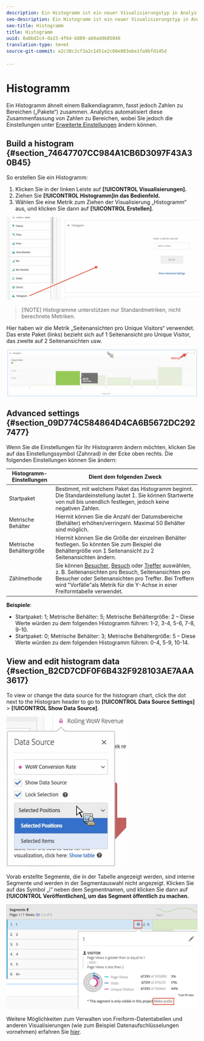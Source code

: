 ```yaml
---
description: Ein Histogramm ist ein neuer Visualisierungstyp in Analysis Workspace.
seo-description: Ein Histogramm ist ein neuer Visualisierungstyp in Analysis Workspace.
seo-title: Histogramm
title: Histogramm
uuid: 8a6bd2c4-da15-4f64-b889-ab9add685046
translation-type: tm+mt
source-git-commit: a2c38c2cf3a2c1451e2c60e003ebe1fa9bfd145d

---
```



# Histogramm

Ein Histogramm ähnelt einem Balkendiagramm, fasst jedoch Zahlen zu Bereichen („Pakete“) zusammen. Analytics automatisiert diese Zusammenfassung von Zahlen zu Bereichen, wobei Sie jedoch die Einstellungen unter [Erweiterte Einstellungen](#section_09D774C584864D4CA6B5672DC2927477) ändern können.

## Build a histogram {#section_74647707CC984A1CB6D3097F43A30B45}

So erstellen Sie ein Histogramm:

1. Klicken Sie in der linken Leiste auf **[!UICONTROL Visualisierungen].**
1. Ziehen Sie **[!UICONTROL Histogramm]in das Bedienfeld.**
1. Wählen Sie eine Metrik zum Ziehen der Visualisierung „Histogramm“ aus, und klicken Sie dann auf **[!UICONTROL Erstellen]**.

![](assets/histogram.png)

> [!NOTE] Histogramme unterstützen nur Standardmetriken, nicht berechnete Metriken.

Hier haben wir die Metrik „Seitenansichten pro Unique Visitors“ verwendet. Das erste Paket (links) bezieht sich auf 1 Seitenansicht pro Unique Visitor, das zweite auf 2 Seitenansichten usw.

![](assets/histogram2.png)

## Advanced settings {#section_09D774C584864D4CA6B5672DC2927477}

Wenn Sie die Einstellungen für Ihr Histogramm ändern möchten, klicken Sie auf das Einstellungssymbol (Zahnrad) in der Ecke oben rechts. Die folgenden Einstellungen können Sie ändern:

| Histogramm-Einstellungen | Dient dem folgenden Zweck |
|---|---|
| Startpaket | Bestimmt, mit welchem Paket das Histogramm beginnt. Die Standardeinstellung lautet 1. Sie können Startwerte von null bis unendlich festlegen, jedoch keine negativen Zahlen. |
| Metrische Behälter | Hiermit können Sie die Anzahl der Datumsbereiche (Behälter) erhöhen/verringern. Maximal 50 Behälter sind möglich. |
| Metrische Behältergröße | Hiermit können Sie die Größe der einzelnen Behälter festlegen. So könnten Sie zum Beispiel die Behältergröße von 1 Seitenansicht zu 2 Seitenansichten ändern. |
| Zählmethode | Sie können [Besucher](https://marketing.adobe.com/resources/help/en_US/reference/visitors.html), [Besuch](https://marketing.adobe.com/resources/help/en_US/reference/metrics_visit.html) oder [Treffer](https://marketing.adobe.com/resources/help/en_US/reference/hit.html) auswählen, z. B. Seitenansichten pro Besuch, Seitenansichten pro Besucher oder Seitenansichten pro Treffer. Bei Treffern wird "Vorfälle"als Metrik für die Y-Achse in einer Freiformtabelle verwendet. |

**Beispiele**:

* Startpaket: 1; Metrische Behälter: 5; Metrische Behältergröße: 2 – Diese Werte würden zu dem folgenden Histogramm führen: 1-2, 3-4, 5-6, 7-8, 9-10.
* Startpaket: 0; Metrische Behälter: 3; Metrische Behältergröße: 5 – Diese Werte würden zu dem folgenden Histogramm führen: 0-4, 5-9, 10-14.

## View and edit histogram data {#section_B2CD7CDF0F6B432F928103AE7AAA3617}

To view or change the data source for the histogram chart, click the dot next to the Histogram header to go to **[!UICONTROL Data Source Settings]** &gt; **[!UICONTROL Show Data Source]**.

![](assets/manage-data-source.png)

Vorab erstellte Segmente, die in der Tabelle angezeigt werden, sind interne Segmente und werden in der Segmentauswahl nicht angezeigt. Klicken Sie auf das Symbol „i“ neben dem Segmentnamen, und klicken Sie dann auf **[!UICONTROL Veröffentlichen], um das Segment öffentlich zu machen.**

![](assets/prebuilt_segments.png)

Weitere Möglichkeiten zum Verwalten von Freiform-Datentabellen und anderen Visualisierungen (wie zum Beispiel Datenaufschlüsselungen vornehmen) erfahren Sie [hier](https://marketing.adobe.com/resources/help/en_US/analytics/analysis-workspace/freeform-analysis-visualizations.html).
